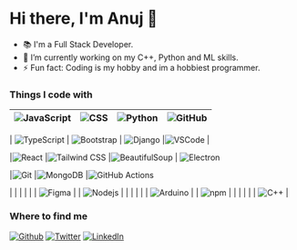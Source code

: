 
# Hi there, I'm Anuj 👋

- 📚 I'm a Full Stack Developer.
- 🌱 I’m currently working on my C++, Python and ML skills.
- ⚡ Fun fact: Coding is my hobby and im a hobbiest programmer.

### Things I code with

|<img alt="JavaScript" src="https://img.shields.io/badge/-JavaScript-f0dc5c?style=flat-square&logo=javascript&logoColor=white" /> | <img alt="CSS" src="https://img.shields.io/badge/-CSS-blue?style=flat-square&logo=css3&logoColor=white" /> | <img alt="Python" src="https://img.shields.io/badge/-Python-3776AB?style=flat-square&logo=python&logoColor=white" /> |<img alt="GitHub" src="https://img.shields.io/badge/-GitHub-181717?style=flat-square&logo=github&logoColor=white" />|
|-------|-----|-----|----|

| <img alt="TypeScript" src="https://img.shields.io/badge/-TypeScript-007ACC?style=flat-square&logo=typescript&logoColor=white" /> | <img alt="Bootstrap" src="https://img.shields.io/badge/-Bootstrap-8320f4?style=flat-square&logo=bootstrap&logoColor=white" /> | <img alt="Django" src="https://img.shields.io/badge/-Django-092E20?style=flat-square&logo=django&logoColor=white">  |<img alt="VSCode" src="https://img.shields.io/badge/-VSCode-007ACC?style=flat-square&logo=visual-studio-code&logoColor=white" /> |


|<img alt="React" src="https://img.shields.io/badge/-React-45b8d8?style=flat-square&logo=react&logoColor=white" /> 
|<img alt="Tailwind CSS" src="https://img.shields.io/badge/-Tailwind_CSS-blue?style=flat-square&logo=tailwindcss&logoColor=white" /> 
|<img alt="BeautifulSoup" src="https://img.shields.io/badge/-BeautifulSoup-59666D?style=flat-square&logo=beautifulsoup&logoColor=white" /> 
| <img alt="Electron" src="https://img.shields.io/badge/-Electron-35353f?style=flat-square&logo=electron&logoColor=white" />

|<img alt="Git" src="https://img.shields.io/badge/-Git-F05032?style=flat-square&logo=git&logoColor=white" /> 
|<img alt="MongoDB" src="https://img.shields.io/badge/-MongoDB-47A248?style=flat-square&logo=mongodb&logoColor=white" /> 
|<img alt="GitHub Actions" src="https://img.shields.io/badge/-GitHub_Actions-2088FF?style=flat-square&logo=github-actions&logoColor=white" />

 | | | | | | <img alt="Figma" src="https://img.shields.io/badge/-Figma-F24E1E?style=flat-square&logo=figma&logoColor=white" /> |
| <img alt="Nodejs" src="https://img.shields.io/badge/-Nodejs-43853d?style=flat-square&logo=Node.js&logoColor=white" /> | | | | | | <img alt="Arduino" src="https://img.shields.io/badge/-Arduino-00979D?style=flat-square&logo=arduino&logoColor=white" /> |
| <img alt="npm" src="https://img.shields.io/badge/-NPM-CB3837?style=flat-square&logo=npm&logoColor=white" /> | | | | | | <img alt="C++" src="https://img.shields.io/badge/-C++-00599C?style=flat-square&logo=cplusplus&logoColor=white" /> |

### Where to find me

<div>
  <a href="https://github.com/Anujverma89" target="_blank"><img alt="Github" src="https://img.shields.io/badge/GitHub-%2312100E.svg?&style=for-the-badge&logo=Github&logoColor=white" /></a>
  <a href="https://twitter.com/imr_optimist" target="_blank"><img alt="Twitter" src="https://img.shields.io/badge/twitter-%231DA1F2.svg?&style=for-the-badge&logo=twitter&logoColor=white" /></a>
  <a href="https://www.linkedin.com/in/wise-anuj" target="_blank"><img alt="LinkedIn" src="https://img.shields.io/badge/linkedin-%230077B5.svg?&style=for-the-badge&logo=linkedin&logoColor=white" /></a>
</div>
